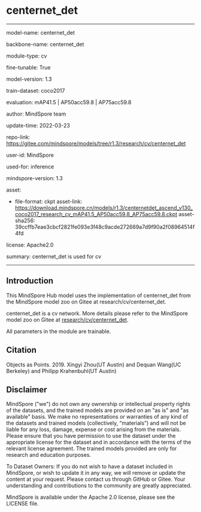 # centernet_det

---

model-name: centernet_det

backbone-name: centernet_det

module-type: cv

fine-tunable: True

model-version: 1.3

train-dataset: coco2017

evaluation: mAP41.5 | AP50acc59.8 | AP75acc59.8

author: MindSpore team

update-time: 2022-03-23

repo-link: <https://gitee.com/mindspore/models/tree/r1.3/research/cv/centernet_det>

user-id: MindSpore

used-for: inference

mindspore-version: 1.3

asset:

-
    file-format: ckpt
    asset-link: <https://download.mindspore.cn/models/r1.3/centernetdet_ascend_v130_coco2017_research_cv_mAP41.5_AP50acc59.8_AP75acc59.8.ckpt>
    asset-sha256: 39ccffb7eae3cbcf2821fe093e3f48c9acde272669a7d9f90a2f08964514f4fd

license: Apache2.0

summary: centernet_det is used for cv

---

## Introduction

This MindSpore Hub model uses the implementation of centernet_det from the MindSpore model zoo on Gitee at research/cv/centernet_det.

centernet_det is a cv network. More details please refer to the MindSpore model zoo on Gitee at [research/cv/centernet_det](https://gitee.com/mindspore/models/blob/r1.3/research/cv/centernet_det/README.md).

All parameters in the module are trainable.

## Citation

Objects as Points. 2019. Xingyi Zhou(UT Austin) and Dequan Wang(UC Berkeley) and Philipp Krahenbuhl(UT Austin)

## Disclaimer

MindSpore ("we") do not own any ownership or intellectual property rights of the datasets, and the trained models are provided on an "as is" and "as available" basis. We make no representations or warranties of any kind of the datasets and trained models (collectively, “materials”) and will not be liable for any loss, damage, expense or cost arising from the materials. Please ensure that you have permission to use the dataset under the appropriate license for the dataset and in accordance with the terms of the relevant license agreement. The trained models provided are only for research and education purposes.

To Dataset Owners: If you do not wish to have a dataset included in MindSpore, or wish to update it in any way, we will remove or update the content at your request. Please contact us through GitHub or Gitee. Your understanding and contributions to the community are greatly appreciated.

MindSpore is available under the Apache 2.0 license, please see the LICENSE file.
